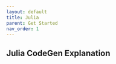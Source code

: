 ```yaml
---
layout: default
title: Julia
parent: Get Started
nav_order: 1
---
```



## Julia CodeGen Explanation
